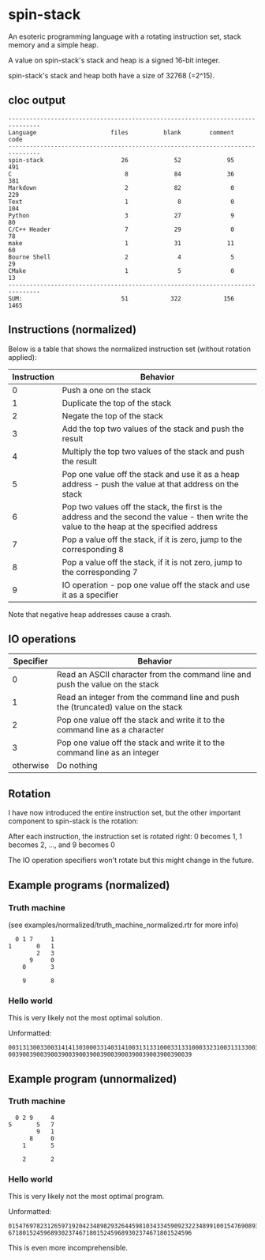 # spin-stack

An esoteric programming language with a rotating instruction set, stack memory and a simple heap.

A value on spin-stack's stack and heap is a signed 16-bit integer.

spin-stack's stack and heap both have a size of 32768 (=2^15).

## cloc output

```
-------------------------------------------------------------------------------
Language                     files          blank        comment           code
-------------------------------------------------------------------------------
spin-stack                      26             52             95            491
C                                8             84             36            381
Markdown                         2             82              0            229
Text                             1              8              0            104
Python                           3             27              9             80
C/C++ Header                     7             29              0             78
make                             1             31             11             60
Bourne Shell                     2              4              5             29
CMake                            1              5              0             13
-------------------------------------------------------------------------------
SUM:                            51            322            156           1465

```

## Instructions (normalized)

Below is a table that shows the normalized instruction set (without rotation applied):

| Instruction | Behavior                                                                                                                                     |
|-------------|----------------------------------------------------------------------------------------------------------------------------------------------|
|      0      | Push a one on the stack                                                                                                                      |
|      1      | Duplicate the top of the stack                                                                                                               |
|      2      | Negate the top of the stack                                                                                                                  |
|      3      | Add the top two values of the stack and push the result                                                                                      |
|      4      | Multiply the top two values of the stack and push the result                                                                                 |
|      5      | Pop one value off the stack and use it as a heap address - push the value at that address on the stack                                       |
|      6      | Pop two values off the stack, the first is the address and the second the value - then write the value to the heap at the specified address  |
|      7      | Pop a value off the stack, if it is zero, jump to the corresponding 8                                                                        |
|      8      | Pop a value off the stack, if it is not zero, jump to the corresponding 7                                                                    |
|      9      | IO operation - pop one value off the stack and use it as a specifier                                                                         |

Note that negative heap addresses cause a crash.

## IO operations

| Specifier | Behavior                                                                           |
|-----------|------------------------------------------------------------------------------------|
|     0     | Read an ASCII character from the command line and push the value on the stack      |
|     1     | Read an integer from the command line and push the (truncated) value on the stack  |
|     2     | Pop one value off the stack and write it to the command line as a character        |
|     3     | Pop one value off the stack and write it to the command line as an integer         |
| otherwise | Do nothing                                                                         |

## Rotation

I have now introduced the entire instruction set, but the other important component to spin-stack is the rotation:

After each instruction, the instruction set is rotated right: 0 becomes 1, 1 becomes 2, ..., and 9 becomes 0

The IO operation specifiers won't rotate but this might change in the future.

## Example programs (normalized)

### Truth machine

(see examples/normalized/truth_machine_normalized.rtr for more info)

```
  0 1 7     1
1       0   1
        2   3
      9     0
    0       3

    9       8
```

### Hello world

This is very likely not the most optimal solution.

Unformatted:
```
003131300330031414130300033140314100313133100033133100033231003131330031313131300033140310340310003323110031313230300313131143
0039003900390039003900390039003900390039003900390039
```

## Example program (unnormalized)

### Truth machine

```
  0 2 9     4
5       5   7
        9   1
      8     0
    1       5

    2       2
```

### Hello world

This is very likely not the most optimal program.

Unformatted:
```
015476978231265971920423489829326445981034334590923223489910015476908932547698190156596099352655671224344598103353756092143488
6718015245968930237467180152459689302374671801524596
```

This is even more incomprehensible.
